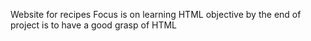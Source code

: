 Website for recipes
Focus is on learning HTML 
objective by the end of project is to have a good grasp of HTML